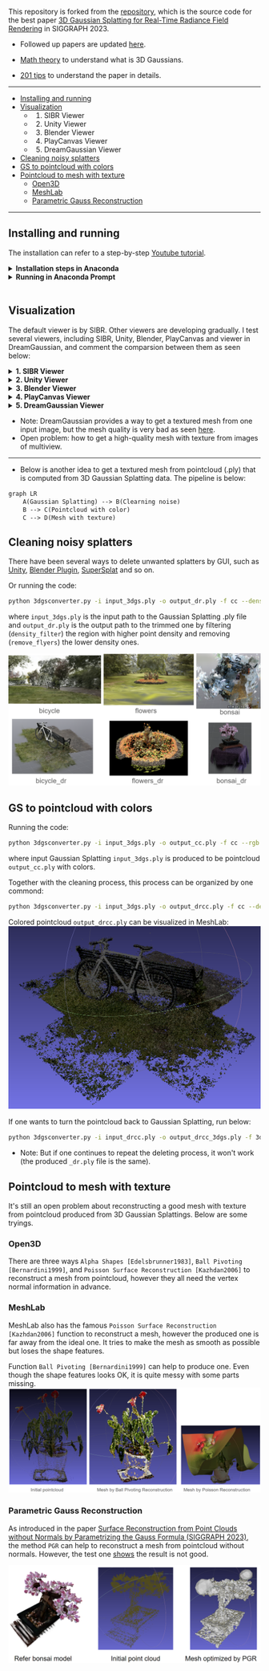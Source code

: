 This repository is forked from the [repository](https://github.com/graphdeco-inria/gaussian-splatting), which is the source code for the best paper [3D Gaussian Splatting for Real-Time Radiance Field Rendering](https://repo-sam.inria.fr/fungraph/3d-gaussian-splatting/) in SIGGRAPH 2023.

* Followed up papers are updated [here](https://github.com/MrNeRF/awesome-3D-gaussian-splatting).

* [Math theory](https://github.com/chiehwangs/3d-gaussian-theory) to understand what is 3D Gaussians.

* [201 tips](https://medium.com/@AriaLeeNotAriel/numbynum-3d-gaussian-splatting-for-real-time-radiance-field-rendering-kerbl-et-al-60c0b25e5544) to understand the paper in details.

---------------------------------------------------------------------------
* [Installing and running](#installing-and-running)
* [Visualization](#visualization)
    * 1. SIBR Viewer
    * 2. Unity Viewer
    * 3. Blender Viewer
    * 4. PlayCanvas Viewer
    * 5. DreamGaussian Viewer 
* [Cleaning noisy splatters](#cleaning-noisy-splatters)
* [GS to pointcloud with colors](#gs-to-pointcloud-with-colors)
* [Pointcloud to mesh with texture](#pointcloud-to-mesh-with-texture)
    * [Open3D](#open3d)
    * [MeshLab](#meshlab)
    * [Parametric Gauss Reconstruction](#parametric-gauss-reconstruction)
---------------------------------------------------------------------------

## Installing and running
The installation can refer to a step-by-step [Youtube tutorial](https://www.youtube.com/watch?v=UXtuigy_wYc).

<details>
<summary><span style="font-weight: bold;">Installation steps in Anaconda</span></summary>

  - open Anaconda Prompt
  - cd C:User/<username>
  - git clone https://github.com/graphdeco-inria/gaussian-splatting --recursive
  - SET DISTUTILS_USE_SDK=1
  - conda env create --file environment.yml
  - conda activate gaussian_splatting
  #### Below packages may be needed
  - conda install -c conda-forge pillow
  - python3 -m pip install -U pip
  - python3 -m pip install pillow-heif
  - conda install -c conda-forge pcl
  - conda install -c open3d-admin open3d
  - conda install -c anaconda numpy
  #### if error: Importing the numpy C-extensions failed.
  - pip install setuptools
  - pip install numpy
  - pip install cupy
  - pip install probreg
  - pip install pillow-heif

</details>

<details>
<summary><span style="font-weight: bold;">Running in Anaconda Prompt</span></summary>

  - open Anaconda Prompt
  - conda activate gaussian_splatting
  - cd C:\User\<username>\gaussian-splatting
  - put images in the folder data/input
  - python convert.py -s data (wait within 5 mins)
  - python train.py -s data (wait around 1h)
  - output GaussianSplatting ply appears in the folder output/<name>
  - rename <name> to out
  - cd viewers/bin
  - SIBR_gaussianViewer_app.exe -m C:\Users\<username>\gaussian-splatting\output\out 
  - the GUI pops up, if not, may the CUDA support problem.

</details>
<br>

## Visualization
The default viewer is by SIBR. Other viewers are developing gradually. 
I test several viewers, including SIBR, Unity, Blender, PlayCanvas and viewer in DreamGaussian, and comment the comparsion between them as seen below:

<details>
<summary><span style="font-weight: bold;">1. SIBR Viewer</span></summary>

  - Source: default viewer from the paper
  - Pros.: focused view of the object when opening
  - Cons.: need keyboard to navigate, mouse control is so bad even freezes the GUI
    
  https://github.com/WWmore/gaussian-splatting/assets/28695253/d1d8aaeb-a890-434e-95b8-acf526bea44b

</details>


<details>
<summary><span style="font-weight: bold;">2. Unity Viewer</span></summary>

  - Source: [Unity](https://github.com/aras-p/UnityGaussianSplatting) (free-to-use) 
  - Pros.: can directly trim the Gaussian Splatting in the scene and export the ply; parameters are interactivly set
  - Cons.: global view of the whole scene; tilt basement; need mouse to zoom in-out; hard to control
    
  https://github.com/WWmore/gaussian-splatting/assets/28695253/21ccd9fd-ef3e-4a74-817f-f2dcd27ae661

</details>


<details>
<summary><span style="font-weight: bold;">3. Blender Viewer</span></summary>

  - Source: [Blender addon](https://github.com/ReshotAI/gaussian-splatting-blender-addon) in Github
  - Pros.: presented as point-cloud; can directly edit(trim) in the scene and export; controlled size
  - Cons.: low resolution; only presented in render view by Cycles; slow process

  ![File](docs_Hui/blender.png) 

</details>


<details>
<summary><span style="font-weight: bold;">4. PlayCanvas Viewer</span></summary>

  - Source: [PlayCanvas](https://github.com/playcanvas/model-viewer) online
  - Pros.: directly import .ply to show online; high resolution; easy navigation; suitable to share
  - Cons.: no editting(trim)

  ![File](docs_Hui/playcanvas.png)

</details>

<details>
<summary><span style="font-weight: bold;">5. DreamGaussian Viewer</span></summary>

  - Source: [DreamGaussian](https://github.com/WWmore/gaussian-splatting) viewer
  - Pros.: import .ply to navigate; three modes: image, depth, alpha to show
  - Cons.: no editting(trim); can save a mesh with texture, but very bad quality

  ![File](docs_Hui/dreamgaussian.png)

</details>

* Note: DreamGaussian provides a way to get a textured mesh from one input image, but the mesh quality is very bad as seen [here](https://github.com/WWmore/gaussian-splatting).
* Open problem: how to get a high-quality mesh with texture from images of multiview.

-----------------------------------------------------------------------

* Below is another idea to get a textured mesh from pointcloud (.ply) that is computed from 3D Gaussian Splatting data. 
The pipeline is below:
```mermaid
graph LR
    A(Gaussian Splatting) --> B(Clearning noise)
    B --> C(Pointcloud with color)
    C --> D(Mesh with texture)
```

## Cleaning noisy splatters

There have been several ways to delete unwanted splatters by GUI, such as [Unity](https://github.com/aras-p/UnityGaussianSplatting), [Blender Plugin](https://github.com/ReshotAI/gaussian-splatting-blender-addon/tree/master), [SuperSplat](https://github.com/playcanvas/super-splat) and so on. 

Or running the code:
```bash
python 3dgsconverter.py -i input_3dgs.ply -o output_dr.ply -f cc --density_filter --remove_flyers
```
where `input_3dgs.ply` is the input path to the Gaussian Splatting .ply file and `output_dr.ply` is the output path to the trimmed one by filtering (`density_filter`) the region with higher point density and removing (`remove_flyers`) the lower density ones.

![File](docs_Hui/dr.png)


## GS to pointcloud with colors

Running the code:
```bash
python 3dgsconverter.py -i input_3dgs.ply -o output_cc.ply -f cc --rgb
```
where input Gaussian Splatting `input_3dgs.ply` is produced to be pointcloud `output_cc.ply` with colors.

Together with the cleaning process, this process can be organized by one commond:
```bash
python 3dgsconverter.py -i input_3dgs.ply -o output_drcc.ply -f cc --density_filter --remove_flyers --rgb
```

Colored pointcloud `output_drcc.ply` can be visualized in MeshLab:
![File](docs_Hui/drcc.png)

If one wants to turn the pointcloud back to Gaussian Splatting, run below:
```bash
python 3dgsconverter.py -i input_drcc.ply -o output_drcc_3dgs.ply -f 3dgs
```

* Note: But if one continues to repeat the deleting process, it won't work (the produced `_dr.ply` file is the same).

## Pointcloud to mesh with texture

It's still an open problem about reconstructing a good mesh with texture from pointcloud produced from 3D Gaussian Splattings. 
Below are some tryings.

### Open3D
There are three ways `Alpha Shapes [Edelsbrunner1983]`, `Ball Pivoting [Bernardini1999]`, and `Poisson Surface Reconstruction [Kazhdan2006]` to reconstruct a mesh from pointcloud, however they all need the vertex normal information in advance.

### MeshLab
MeshLab also has the famous `Poisson Surface Reconstruction [Kazhdan2006]` function to reconstruct a mesh, however the produced one is far away from the ideal one. It tries to make the mesh as smooth as possible but loses the shape features.

Function `Ball Pivoting [Bernardini1999]` can help to produce one. Even though the shape features looks OK, it is quite messy with some parts missing.
![File](docs_Hui/meshlab.png)

### Parametric Gauss Reconstruction
As introduced in the paper [Surface Reconstruction from Point Clouds without Normals by Parametrizing the Gauss Formula (SIGGRAPH 2023)](https://jsnln.github.io/tog2022_pgr/index.html), the method `PGR` can help to reconstruct a mesh from pointcloud without normals.
However, the test one [shows](https://github.com/WWmore/ParametricGaussRecon) the result is not good.

![File](docs_Hui/PGR.png)
